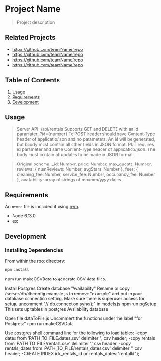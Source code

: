 # Project Name

> Project description

## Related Projects

  - https://github.com/teamName/repo
  - https://github.com/teamName/repo
  - https://github.com/teamName/repo
  - https://github.com/teamName/repo

## Table of Contents

1. [Usage](#Usage)
1. [Requirements](#requirements)
1. [Development](#development)

## Usage

> Server API: /api/rentals
> Supports GET and DELETE with an id paramater, ?id={number}
> To POST header should have Content-Type header of applicatio/json and no parameters. An id will be generated, but boody must contain all other fields in JSON format.
> PUT requires id parameter and same Content-Type header of applicatiob/json. The body must contain all updates to be made in JSON format.

> Original schema:
  _id: Number,
  price: Number,
  max_guests: Number,
  reviews: {
    numReviews: Number,
    avgStars: Number
  },
  fees: {
    cleaning_fee: Number,
    service_fee: Number,
    occupancy_fee: Number
  },
  availability: array of strings of mm/mm/yyyy dates

## Requirements

An `nvmrc` file is included if using [nvm](https://github.com/creationix/nvm).

- Node 6.13.0
- etc

## Development

### Installing Dependencies

From within the root directory:

```sh
npm install
```

npm run makeCSVData to generate CSV data files.

Install Postgres
Create database "Availability"
Rename or copy /server/db/dbconfig.example.js to remove "example" and put in your database connection setting. Make sure there is superuser access for setup.
uncomment "// db.connection.sync();" in models.js
npm run pgSetup
This sets up tables in postgres Availability database

Open file dataToFile.js
Uncomment the functions under the label "for Postgres:"
npm run makeCSVData

Use postgres shell command line for the following to load tables:
-copy dates from 'PATH_TO_FILE/dates.csv' delimiter ',' csv header;
-copy rentals from 'PATH_TO_FILE/rentals.csv' delimiter ',' csv header;
-copy rentals_dates from 'PATH_TO_FILE/rentals_dates.csv' delimiter ',' csv header;
-CREATE INDEX idx_rentals_id on rentals_dates("rentalId");